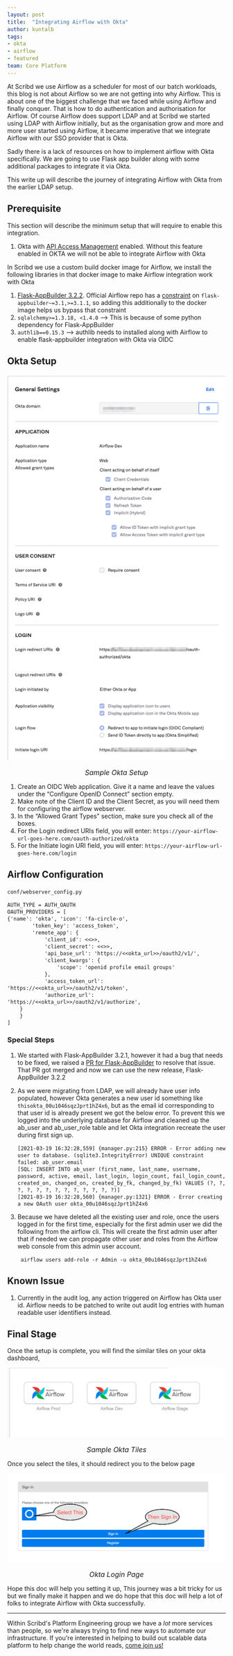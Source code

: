 ```yaml
---
layout: post
title:  "Integrating Airflow with Okta"
author: kuntalb
tags:
- okta
- airflow
- featured
team: Core Platform
---
```



At Scribd we use Airflow as a scheduler for most of our batch workloads, 
this blog is not about Airflow so we are not getting into why Airflow. 
This is about one of the biggest challenge that we faced while using Airflow and finally conquer. 
That is how to do authentication and authorisation for Airflow. 
Of course Airflow does support LDAP and at Scribd we started using LDAP with Airflow initially, 
but as the organisation grow and more and more user started using Airflow, 
it became imperative that we integrate Airflow with our SSO provider that is Okta. 

Sadly there is a lack of resources on how to implement airflow with Okta specifically. We are going to use Flask app builder along with some additional packages to integrate it via Okta.

This write up will describe the journey of integrating Airflow with Okta from the earlier LDAP setup.


## Prerequisite
This section will describe the minimum setup that will require to enable this integration. 
1. Okta with [API Access Management](https://developer.okta.com/docs/concepts/api-access-management/) enabled. Without this feature enabled in OKTA we will not be able to integrate Airflow with Okta

In Scribd we use a custom build docker image for Airflow, we install the following libraries in that docker image to make Airflow integration work with Okta
1. [Flask-AppBuilder
   3.2.2](https://github.com/dpgaspar/Flask-AppBuilder/tree/v3.2.2). Official
   Airflow repo has a
   [constraint](https://github.com/apache/airflow/blob/master/setup.cfg#L97) on
   `flask-appbuilder~=3.1,>=3.1.1`, so adding this additionally to the docker image helps us bypass that constraint
1. `sqlalchemy>=1.3.18, <1.4.0` --> This is because of some python dependency for Flask-AppBuilder
1. `authlib==0.15.3` --> authlib needs to installed along with Airflow to enable flask-appbuilder integration with Okta via OIDC

## Okta Setup

![Sample Okta Setup](/post-images/2021-04-okta-airflow/sample-okta-setup.png)
<font size="3"><center><i>Sample Okta Setup </i></center></font>

1. Create an OIDC Web application. Give it a name and leave the values under the “Configure OpenID Connect” section empty.
1. Make note of the Client ID and the Client Secret, as you will need them for configuring the airflow webserver.
1. In the “Allowed Grant Types” section, make sure you check all of the boxes.
1. For the Login redirect URIs field, you will enter: `https://your-airflow-url-goes-here.com/oauth-authorized/okta`
1. For the Initiate login URI field, you will enter: `https://your-airflow-url-goes-here.com/login`

## Airflow Configuration

`conf/webserver_config.py`

    AUTH_TYPE = AUTH_OAUTH
    OAUTH_PROVIDERS = [
    {'name': 'okta', 'icon': 'fa-circle-o',
            'token_key': 'access_token',
            'remote_app': {
                'client_id': <<>>,
                'client_secret': <<>>,
                'api_base_url': 'https://<<okta_url>>/oauth2/v1/',
                'client_kwargs': {
                    'scope': 'openid profile email groups'
                },
                'access_token_url': 'https://<<okta_url>>/oauth2/v1/token',
                'authorize_url': 'https://<<okta_url>>/oauth2/v1/authorize',
        }
        }
    ]

### Special Steps

1. We started with Flask-AppBuilder 3.2.1, however it had a bug that needs to
   be fixed, we raised a [PR for Flask-AppBuilder](https://github.com/dpgaspar/Flask-AppBuilder/pull/1589) to resolve that issue. That PR got merged and now we can use the new release, Flask-AppBuilder 3.2.2

2. As we were migrating from LDAP, we will already have user info populated,
   however Okta generates a new user id something like
   `thisokta_00u1046sqzJprt1hZ4x6`, but as the email id corresponding to that
   user id is already present we got the below error. To prevent this we logged
   into the underlying database for Airflow and cleaned up the ab_user and
   ab_user_role table and let Okta integration recreate the user during first
   sign up.

    ```
    [2021-03-19 16:32:28,559] {manager.py:215} ERROR - Error adding new user to database. (sqlite3.IntegrityError) UNIQUE constraint failed: ab_user.email
    [SQL: INSERT INTO ab_user (first_name, last_name, username, password, active, email, last_login, login_count, fail_login_count, created_on, changed_on, created_by_fk, changed_by_fk) VALUES (?, ?, ?, ?, ?, ?, ?, ?, ?, ?, ?, ?, ?)]
    [2021-03-19 16:32:28,560] {manager.py:1321} ERROR - Error creating a new OAuth user okta_00u1046sqzJprt1hZ4x6
    ```
3. Because we have deleted all the existing user and role, once the users logged in for the first time,
   especially for the first admin user we did the following from the airflow cli. 
   This will create the first admin user after that if needed we can propagate other user and roles from the Airflow web console from this admin user account.
    ```
     airflow users add-role -r Admin -u okta_00u1046sqzJprt1hZ4x6
    ```

## Known Issue

1. Currently in the audit log, any action triggered on Airflow has Okta user id. Airflow needs to be patched to write out audit log entries with human readable user identifiers instead.

## Final Stage

Once the setup is complete, you will find the similar tiles on your okta dashboard,

![Sample Okta Tiles](/post-images/2021-04-okta-airflow/okta-tiles.png)
<font size="3"><center><i>Sample Okta Tiles </i></center></font>

Once you select the tiles, it should redirect you to the below page

![Sample Okta Login Page](/post-images/2021-04-okta-airflow/airflow-login.png)
<font size="3"><center><i>Okta Login Page </i></center></font>

Hope this doc will help you setting it up, This journey was a bit tricky for us but we finally make it happen and we do hope that this doc will help a lot of folks to integrate Airflow with Okta successfully.

---

Within Scribd's Platform Engineering group we have a *lot* more services than
people, so we're always trying to find new ways to automate our infrastructure.
If you're interested in helping to build out scalable data platform to help
change the world reads, [come join us!](/careers/#open-positions)
